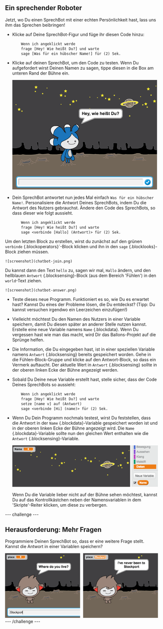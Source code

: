 ## Ein sprechender Roboter

Jetzt, wo Du einen SprechBot mit einer echten Persönlichkeit hast, lass uns ihm das Sprechen beibringen!

+ Klicke auf Deine SprechBot-Figur und füge ihr diesen Code hinzu:

	```blocks
		Wenn ich angeklickt werde
		frage [Hey! Wie heißt Du?] und warte
		sage [Was für ein hübscher Name!] für (2) Sek.
	```

+ Klicke auf deinen SprechBot, um den Code zu testen. Wenn Du aufgefordert wirst Deinen Namen zu sagen, tippe diesen in die Box am unteren Rand der Bühne ein.

	![screenshot](images/chatbot-text.png)

+ Dein SprechBot antwortet nun jedes Mal einfach `Was für ein hübscher Name!`. Personalisiere die Antwort Deines SprechBots, indem Du die Antwort des Nutzers gebrauchst. Ändere den Code des SprechBots, so dass dieser wie folgt aussieht.

	```blocks
		Wenn ich angeklickt werde
		frage [Hey! Wie heißt Du?] und warte
		sage <verbinde [Hallo] (Antwort)> für (2) Sek.
	```

Um den letzten Block zu erstellen, wirst du zunächst auf den grünen `verbinde` {.blockoperators}´-Block klicken und ihn in den `sage` {.blocklooks}-Block ziehen müssen.

	![screenshot](chatbot-join.png)

Du kannst dann den Text `hello` zu, sagen wir mal, `Hallo` ändern, und den hellblauen `Antwort` {.blocksensing}-Block (aus dem Bereich 'Fühlen') in den `world`-Text ziehen.

	![screenshot](chatbot-answer.png)

+ Teste dieses neue Programm. Funktioniert es so, wie Du es erwartet hast? Kannst Du eines der Probleme lösen, die Du entdeckst? (Tipp: Du kannst versuchen irgendwo ein Leerzeichen einzufügen!)

+ Vielleicht möchtest Du den Namen des Nutzers in einer Variable speichern, damit Du diesen später an anderer Stelle nutzen kannst. Erstelle eine neue Variable namens `Name` {.blockdata}. Wenn Du vergessen hast wie man das macht, wird Dir das Ballons-Projekt auf die Sprünge helfen.

+ Die Information, die Du eingegeben hast, ist in einer speziellen Variable namens `Antwort` {.blocksensing} bereits gespeichert worden. Gehe in die Fühlen-Block-Gruppe und klicke auf den Antwort-Block, so dass ein Vermerk auftaucht. Der aktuelle Wert in `Antwort` {.blocksensing} sollte in der oberen linken Ecke der Bühne angezeigt werden.

+ Sobald Du Deine neue Variable erstellt hast, stelle sicher, dass der Code Deines SprechBots so aussieht:

	```blocks
		Wenn ich angeklickt werde
		frage [Hey! Wie heißt Du?] und warte
		setze [name v] auf (Antwort)
		sage <verbinde [Hi] (name)> für (2) Sek.
	```

+ Wenn Du Dein Programm nochmals testest, wirst Du feststellen, dass die Antwort in der `Name` {.blockdata}-Variable gespeichert worden ist und in der oberen linken Ecke der Bühne angezeigt wird. Die `Name` {.blockdata}-Variable sollte nun den gleichen Wert enthalten wie die `Antwort` {.blocksensing}-Variable.

	![screenshot](images/chatbot-variable.png)

	Wenn Du die Variable lieber nicht auf der Bühne sehen möchtest, kannst Du auf das Kontrollkästchen neben der Namensvariablen in dem 'Skripte'-Reiter klicken, um diese zu verbergen.

--- challenge ---
## Herausforderung: Mehr Fragen

Programmiere Deinen SprechBot so, dass er eine weitere Frage stellt. Kannst die Antwort in einer Variablen speichern?

![screenshot](images/chatbot-question.png)
--- /challenge ---
